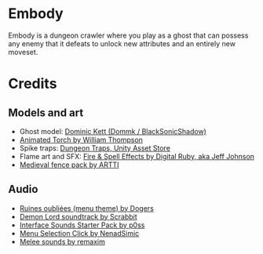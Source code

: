 # Embody

Embody is a dungeon crawler where you play as a ghost that can possess any enemy that it defeats to unlock new attributes and an entirely new moveset.

# Credits

## Models and art
- Ghost model: [Dominic Kett (Dommk / BlackSonicShadow)](https://www.cgtrader.com/free-3d-models/character/fantasy/ghost-11a024a0-ecbc-4b17-aa26-9cab5ce2e7b4)
- [Animated Torch by William Thompson](https://opengameart.org/content/lpc-animated-torch)
- Spike traps: [Dungeon Traps, Unity Asset Store](https://assetstore.unity.com/packages/3d/environments/dungeons/dungeon-traps-50655)
- Flame art and SFX: [Fire & Spell Effects by Digital Ruby, aka Jeff Johnson](https://assetstore.unity.com/packages/vfx/particles/fire-explosions/fire-spell-effects-36825)
- [Medieval fence pack by ARTTI](https://assetstore.unity.com/packages/3d/environments/medieval-fence-pack-11618)

## Audio

- [Ruines oubliées (menu theme) by Dogers](https://opengameart.org/content/ruines-oubli%C3%A9es)
- [Demon Lord soundtrack by Scrabbit](https://opengameart.org/content/demon-lord)
- [Interface Sounds Starter Pack by p0ss](https://opengameart.org/content/interface-sounds-starter-pack)
- [Menu Selection Click by NenadSimic](https://opengameart.org/content/menu-selection-click)
- [Melee sounds by remaxim](https://opengameart.org/content/3-melee-sounds)